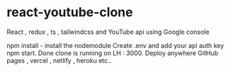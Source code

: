 # react-youtube-clone
React , redux , ts , tailwindcss and YouTube api using Google console

npm install - install the nodemodule
Create .env and add your api auth key
npm start. Done clone is running on LH : 3000. Deploy anywhere
GitHub pages , vercel , netlify , heroku etc..
